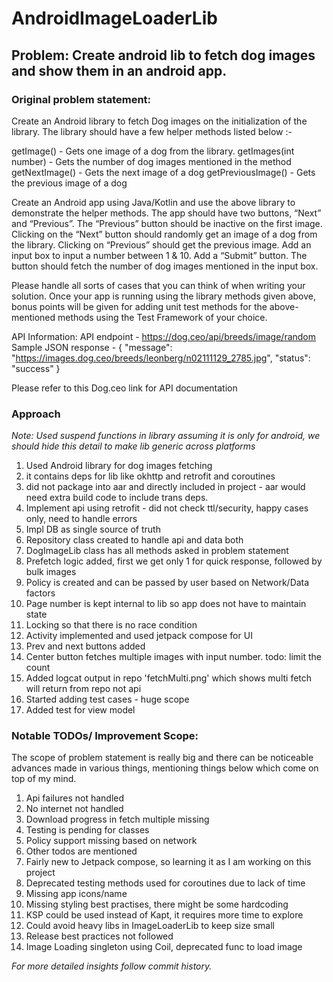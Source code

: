 # AndroidImageLoaderLib

## Problem: Create android lib to fetch dog images and show them in an android app.

### **Original problem statement:**

Create an Android library to fetch Dog images on the initialization of the library. The library 
should have a few helper methods listed below :-

getImage() - Gets one image of a dog from the library.
getImages(int number) - Gets the number of dog images mentioned in the method
getNextImage() - Gets the next image of a dog
getPreviousImage() - Gets the previous image of a dog


Create an Android app using Java/Kotlin and use the above library to demonstrate the helper methods. 
The app should have two buttons, “Next” and “Previous”. The “Previous” button should be inactive on 
the first image. Clicking on the “Next” button should randomly get an image of a dog from the 
library. Clicking on “Previous” should get the previous image. Add an input box to input a number 
between 1 & 10. Add a “Submit” button. The button should fetch the number of dog images mentioned 
in the input box.

Please handle all sorts of cases that you can think of when writing your solution.
Once your app is running using the library methods given above, bonus points will be given for 
adding unit test methods for the above-mentioned methods using the Test Framework of your choice. 

API Information:
API endpoint - https://dog.ceo/api/breeds/image/random
Sample JSON response -
{
    "message": "https://images.dog.ceo/breeds/leonberg/n02111129_2785.jpg",
    "status": "success"
}

Please refer to this Dog.ceo link for API documentation


### **Approach**
_Note: Used suspend functions in library assuming it is only for android, we should hide this detail
to make lib generic across platforms_

1. Used Android library for dog images fetching
2. it contains deps for lib like okhttp and retrofit and coroutines
3. did not package into aar and directly included in project - aar would need extra build code to include trans deps.
4. Implement api using retrofit - did not check ttl/security, happy cases only, need to handle errors
5. Impl DB as single source of truth
6. Repository class created to handle api and data both
7. DogImageLib class has all methods asked in problem statement
8. Prefetch logic added, first we get only 1 for quick response, followed by bulk images
9. Policy is created and can be passed by user based on Network/Data factors
10. Page number is kept internal to lib so app does not have to maintain state
11. Locking so that there is no race condition 
11. Activity implemented and used jetpack compose for UI
12. Prev and next buttons added
13. Center button fetches multiple images with input number. todo: limit the count
14. Added logcat output in repo 'fetchMulti.png' which shows multi fetch will return from repo not api
15. Started adding test cases - huge scope
16. Added test for view model



### **Notable TODOs/ Improvement Scope:**
The scope of problem statement is really big and there can be noticeable advances made in various 
things, mentioning things below which come on top of my mind.

1. Api failures not handled
2. No internet not handled
3. Download progress in fetch multiple missing
4. Testing is pending for classes
5. Policy support missing based on network
6. Other todos are mentioned
7. Fairly new to Jetpack compose, so learning it as I am working on this project
8. Deprecated testing methods used for coroutines due to lack of time
9. Missing app icons/name
10. Missing styling best practises, there might be some hardcoding
11. KSP could be used instead of Kapt, it requires more time to explore
12. Could avoid heavy libs in ImageLoaderLib to keep size small
13. Release best practices not followed
14. Image Loading singleton using Coil, deprecated func to load image


_For more detailed insights follow commit history._